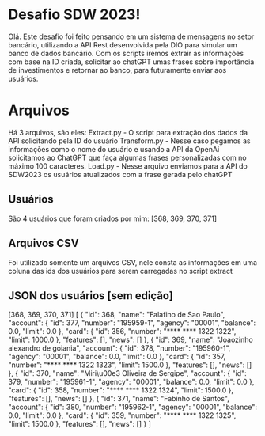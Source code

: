 # Desafio SDW 2023!

Olá.
Este desafio foi feito pensando em um sistema de mensagens no setor bancário, utilizando a API Rest desenvolvida pela DIO para simular um banco de dados bancário.
Com os scripts iremos extrair as informações com base na ID criada, solicitar ao chatGPT umas frases sobre importância de investimentos e retornar ao banco, para futuramente enviar aos usuários.


# Arquivos

Há 3 arquivos, são eles:
Extract.py - O script para extração dos dados da API solicitando pela ID do usuário
Transform.py - Nesse caso pegamos as informações como o nome do usuário e usando a API da OpenAi solicitamos ao ChatGPT que faça algumas frases personalizadas com no máximo 100 caracteres.
Load.py - Nesse arquivo enviamos para a API do SDW2023 os usuários atualizados com a frase gerada pelo chatGPT

## Usuários

São 4 usuários que foram criados por mim:
[368, 369, 370, 371]

## Arquivos CSV
Foi utilizado somente um arquivos CSV, nele consta as informações em uma coluna das ids dos usuários para serem carregadas no script extract

## JSON dos usuários [sem edição]


[368, 369, 370, 371]
[
  {
    "id": 368,
    "name": "Falafino de Sao Paulo",
    "account": {
      "id": 377,
      "number": "195959-1",
      "agency": "00001",
      "balance": 0.0,
      "limit": 0.0
    },
    "card": {
      "id": 356,
      "number": "**** **** 1322 1322",
      "limit": 1000.0
    },
    "features": [],
    "news": []
  },
  {
    "id": 369,
    "name": "Joaozinho alexandro de goiania",
    "account": {
      "id": 378,
      "number": "195960-1",
      "agency": "00001",
      "balance": 0.0,
      "limit": 0.0
    },
    "card": {
      "id": 357,
      "number": "**** **** 1322 1323",
      "limit": 1500.0
    },
    "features": [],
    "news": []
  },
  {
    "id": 370,
    "name": "Miri\u00e3 Oliveira de Sergipe",
    "account": {
      "id": 379,
      "number": "195961-1",
      "agency": "00001",
      "balance": 0.0,
      "limit": 0.0
    },
    "card": {
      "id": 358,
      "number": "**** **** 1322 1324",
      "limit": 1500.0
    },
    "features": [],
    "news": []
  },
  {
    "id": 371,
    "name": "Fabinho de Santos",
    "account": {
      "id": 380,
      "number": "195962-1",
      "agency": "00001",
      "balance": 0.0,
      "limit": 0.0
    },
    "card": {
      "id": 359,
      "number": "**** **** 1322 1325",
      "limit": 1500.0
    },
    "features": [],
    "news": []
  }
]
